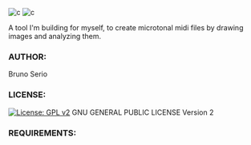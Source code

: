 ![c](https://img.shields.io/badge/C-00599C?style=for-the-badge&logo=c&logoColor=white) 
![c](https://img.shields.io/badge/Python-FFD43B?style=for-the-badge&logo=python&logoColor=blue)

A tool I'm building for myself, to create microtonal midi files by drawing images and analyzing them.

### AUTHOR:
Bruno Serio

### LICENSE:
[![License: GPL v2](https://img.shields.io/badge/License-GPL_v2-blue.svg)](https://www.gnu.org/licenses/old-licenses/gpl-2.0.en.html)
GNU GENERAL PUBLIC LICENSE Version 2

### REQUIREMENTS:
        
